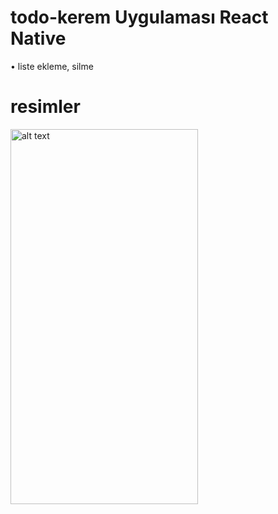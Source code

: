 # todo-kerem Uygulaması React Native

• liste ekleme, silme
    
# resimler

<img src="https://i.hizliresim.com/p8eds22.png" alt="alt text" width="300" height="600">
